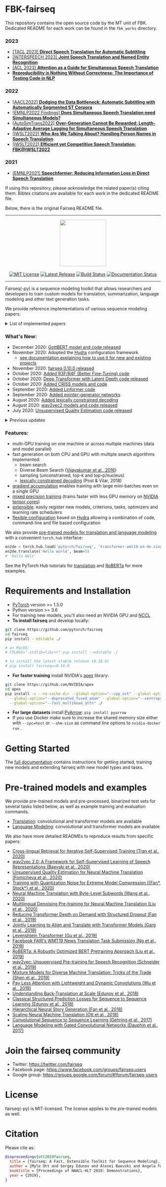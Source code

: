 # FBK-fairseq

This repository contains the open source code by the MT unit of FBK.
Dedicated README for each work can be found in the `fbk_works` directory.

 ### 2023
 - [[TACL 2023] **Direct Speech Translation for Automatic Subtitling**](fbk_works/DIRECT_SUBTITLING.md)
 - [[INTERSPEECH 2023] **Joint Speech Translation and Named Entity Recognition**](fbk_works/JOINT_ST_NER2023.md)
 - [[ACL 2023] **Attention as a Guide for Simultaneous Speech Translation**](fbk_works/EDATT_SIMULST_AGENT_ACL2023.md)
 - [**Reproducibility is Nothing Without Correctness: The Importance of Testing Code in NLP**](fbk_works/BUGFREE_CONFORMER.md)

 ### 2022

 - [[AACL2022] **Dodging the Data Bottleneck: Automatic Subtitling with Automatically Segmented ST Corpora**](fbk_works/SUBTITLE_SEGMENTER_AACL2022.md)
 - [[EMNLP2022 Findings] **Does Simultaneous Speech Translation need Simultaneous Models?**](fbk_works/SIMULTANEOUS_OFFLINE_ST.md)
 - [[AutoSimTrans2022] **Over-Generation Cannot Be Rewarded: Length-Adaptive Average Lagging for Simultaneous Speech Translation**](fbk_works/LAAL.md)
 - [[IWSLT2022] **Who Are We Talking About? Handling Person Names in Speech Translation**](fbk_works/PERSON_NAMES_IWSLT2022.md)
 - [[IWSLT2022] **Efficient yet Competitive Speech Translation: FBK@IWSLT2022**](fbk_works/IWSLT_2022.md)

### 2021

 - [[EMNLP2021] **Speechformer: Reducing Information Loss in Direct Speech Translation**](fbk_works/SPEECHFORMER.md)


If using this repository, please acknowledge the related paper(s) citing them.
Bibtex citations are available for each work in the dedicated README file.

Below, there is the original Fairseq README file.

--------------------------------------------------------------------------------

<p align="center">
  <img src="docs/fairseq_logo.png" width="150">
  <br />
  <br />
  <a href="https://github.com/pytorch/fairseq/blob/master/LICENSE"><img alt="MIT License" src="https://img.shields.io/badge/license-MIT-blue.svg" /></a>
  <a href="https://github.com/pytorch/fairseq/releases"><img alt="Latest Release" src="https://img.shields.io/github/release/pytorch/fairseq.svg" /></a>
  <a href="https://github.com/pytorch/fairseq/actions?query=workflow:build"><img alt="Build Status" src="https://github.com/pytorch/fairseq/workflows/build/badge.svg" /></a>
  <a href="https://fairseq.readthedocs.io/en/latest/?badge=latest"><img alt="Documentation Status" src="https://readthedocs.org/projects/fairseq/badge/?version=latest" /></a>
</p>

--------------------------------------------------------------------------------

Fairseq(-py) is a sequence modeling toolkit that allows researchers and
developers to train custom models for translation, summarization, language
modeling and other text generation tasks.

We provide reference implementations of various sequence modeling papers:

<details><summary>List of implemented papers</summary><p>

* **Convolutional Neural Networks (CNN)**
  + [Language Modeling with Gated Convolutional Networks (Dauphin et al., 2017)](examples/language_model/conv_lm/README.md)
  + [Convolutional Sequence to Sequence Learning (Gehring et al., 2017)](examples/conv_seq2seq/README.md)
  + [Classical Structured Prediction Losses for Sequence to Sequence Learning (Edunov et al., 2018)](https://github.com/pytorch/fairseq/tree/classic_seqlevel)
  + [Hierarchical Neural Story Generation (Fan et al., 2018)](examples/stories/README.md)
  + [wav2vec: Unsupervised Pre-training for Speech Recognition (Schneider et al., 2019)](examples/wav2vec/README.md)
* **LightConv and DynamicConv models**
  + [Pay Less Attention with Lightweight and Dynamic Convolutions (Wu et al., 2019)](examples/pay_less_attention_paper/README.md)
* **Long Short-Term Memory (LSTM) networks**
  + Effective Approaches to Attention-based Neural Machine Translation (Luong et al., 2015)
* **Transformer (self-attention) networks**
  + Attention Is All You Need (Vaswani et al., 2017)
  + [Scaling Neural Machine Translation (Ott et al., 2018)](examples/scaling_nmt/README.md)
  + [Understanding Back-Translation at Scale (Edunov et al., 2018)](examples/backtranslation/README.md)
  + [Adaptive Input Representations for Neural Language Modeling (Baevski and Auli, 2018)](examples/language_model/README.adaptive_inputs.md)
  + [Lexically constrained decoding with dynamic beam allocation (Post & Vilar, 2018)](examples/constrained_decoding/README.md)
  + [Transformer-XL: Attentive Language Models Beyond a Fixed-Length Context (Dai et al., 2019)](examples/truncated_bptt/README.md)
  + [Adaptive Attention Span in Transformers (Sukhbaatar et al., 2019)](examples/adaptive_span/README.md)
  + [Mixture Models for Diverse Machine Translation: Tricks of the Trade (Shen et al., 2019)](examples/translation_moe/README.md)
  + [RoBERTa: A Robustly Optimized BERT Pretraining Approach (Liu et al., 2019)](examples/roberta/README.md)
  + [Facebook FAIR's WMT19 News Translation Task Submission (Ng et al., 2019)](examples/wmt19/README.md)
  + [Jointly Learning to Align and Translate with Transformer Models (Garg et al., 2019)](examples/joint_alignment_translation/README.md )
  + [Multilingual Denoising Pre-training for Neural Machine Translation (Liu et at., 2020)](examples/mbart/README.md)
  + [Neural Machine Translation with Byte-Level Subwords (Wang et al., 2020)](examples/byte_level_bpe/README.md)
  + [Unsupervised Quality Estimation for Neural Machine Translation (Fomicheva et al., 2020)](examples/unsupervised_quality_estimation/README.md)
  + [wav2vec 2.0: A Framework for Self-Supervised Learning of Speech Representations (Baevski et al., 2020)](examples/wav2vec/README.md)
  + [Generating Medical Reports from Patient-Doctor Conversations Using Sequence-to-Sequence Models (Enarvi et al., 2020)](examples/pointer_generator/README.md)
  + [Linformer: Self-Attention with Linear Complexity (Wang et al., 2020)](examples/linformer/README.md)
  + [Cross-lingual Retrieval for Iterative Self-Supervised Training (Tran et al., 2020)](examples/criss/README.md)
  + [Deep Transformers with Latent Depth (Li et al., 2020)](examples/latent_depth/README.md)
* **Non-autoregressive Transformers**
  + Non-Autoregressive Neural Machine Translation (Gu et al., 2017)
  + Deterministic Non-Autoregressive Neural Sequence Modeling by Iterative Refinement (Lee et al. 2018)
  + Insertion Transformer: Flexible Sequence Generation via Insertion Operations (Stern et al. 2019)
  + Mask-Predict: Parallel Decoding of Conditional Masked Language Models (Ghazvininejad et al., 2019)
  + [Levenshtein Transformer (Gu et al., 2019)](examples/nonautoregressive_translation/README.md)
* **Finetuning**
  + [Better Fine-Tuning by Reducing Representational Collapse (Aghajanyan et al. 2020)](examples/rxf/README.md)

</p></details>

### What's New:

* December 2020: [GottBERT model and code released](examples/gottbert/README.md)
* November 2020: Adopted the [Hydra](https://github.com/facebookresearch/hydra) configuration framework
  * [see documentation explaining how to use it for new and existing projects](docs/hydra_integration.md)
* November 2020: [fairseq 0.10.0 released](https://github.com/pytorch/fairseq/releases/tag/v0.10.0)
* October 2020: [Added R3F/R4F (Better Fine-Tuning) code](examples/rxf/README.md)
* October 2020: [Deep Transformer with Latent Depth code released](examples/latent_depth/README.md)
* October 2020: [Added CRISS models and code](examples/criss/README.md)
* September 2020: [Added Linformer code](examples/linformer/README.md)
* September 2020: [Added pointer-generator networks](examples/pointer_generator/README.md)
* August 2020: [Added lexically constrained decoding](examples/constrained_decoding/README.md)
* August 2020: [wav2vec2 models and code released](examples/wav2vec/README.md)
* July 2020: [Unsupervised Quality Estimation code released](examples/unsupervised_quality_estimation/README.md)

<details><summary>Previous updates</summary><p>

* May 2020: [Follow fairseq on Twitter](https://twitter.com/fairseq)
* April 2020: [Monotonic Multihead Attention code released](examples/simultaneous_translation/README.md)
* April 2020: [Quant-Noise code released](examples/quant_noise/README.md)
* April 2020: [Initial model parallel support and 11B parameters unidirectional LM released](examples/megatron_11b/README.md)
* March 2020: [Byte-level BPE code released](examples/byte_level_bpe/README.md)
* February 2020: [mBART model and code released](examples/mbart/README.md)
* February 2020: [Added tutorial for back-translation](https://github.com/pytorch/fairseq/tree/master/examples/backtranslation#training-your-own-model-wmt18-english-german)
* December 2019: [fairseq 0.9.0 released](https://github.com/pytorch/fairseq/releases/tag/v0.9.0)
* November 2019: [VizSeq released (a visual analysis toolkit for evaluating fairseq models)](https://facebookresearch.github.io/vizseq/docs/getting_started/fairseq_example)
* November 2019: [CamemBERT model and code released](examples/camembert/README.md)
* November 2019: [BART model and code released](examples/bart/README.md)
* November 2019: [XLM-R models and code released](examples/xlmr/README.md)
* September 2019: [Nonautoregressive translation code released](examples/nonautoregressive_translation/README.md)
* August 2019: [WMT'19 models released](examples/wmt19/README.md)
* July 2019: fairseq relicensed under MIT license
* July 2019: [RoBERTa models and code released](examples/roberta/README.md)
* June 2019: [wav2vec models and code released](examples/wav2vec/README.md)

</p></details>

### Features:

* multi-GPU training on one machine or across multiple machines (data and model parallel)
* fast generation on both CPU and GPU with multiple search algorithms implemented:
  + beam search
  + Diverse Beam Search ([Vijayakumar et al., 2016](https://arxiv.org/abs/1610.02424))
  + sampling (unconstrained, top-k and top-p/nucleus)
  + [lexically constrained decoding](examples/constrained_decoding/README.md) (Post & Vilar, 2018)
* [gradient accumulation](https://fairseq.readthedocs.io/en/latest/getting_started.html#large-mini-batch-training-with-delayed-updates) enables training with large mini-batches even on a single GPU
* [mixed precision training](https://fairseq.readthedocs.io/en/latest/getting_started.html#training-with-half-precision-floating-point-fp16) (trains faster with less GPU memory on [NVIDIA tensor cores](https://developer.nvidia.com/tensor-cores))
* [extensible](https://fairseq.readthedocs.io/en/latest/overview.html): easily register new models, criterions, tasks, optimizers and learning rate schedulers
* [flexible configuration](docs/hydra_integration.md) based on [Hydra](https://github.com/facebookresearch/hydra) allowing a combination of code, command-line and file based configuration

We also provide [pre-trained models for translation and language modeling](#pre-trained-models-and-examples)
with a convenient `torch.hub` interface:

``` python
en2de = torch.hub.load('pytorch/fairseq', 'transformer.wmt19.en-de.single_model')
en2de.translate('Hello world', beam=5)
# 'Hallo Welt'
```

See the PyTorch Hub tutorials for [translation](https://pytorch.org/hub/pytorch_fairseq_translation/)
and [RoBERTa](https://pytorch.org/hub/pytorch_fairseq_roberta/) for more examples.

# Requirements and Installation

* [PyTorch](http://pytorch.org/) version >= 1.5.0
* Python version >= 3.6
* For training new models, you'll also need an NVIDIA GPU and [NCCL](https://github.com/NVIDIA/nccl)
* **To install fairseq** and develop locally:

``` bash
git clone https://github.com/pytorch/fairseq
cd fairseq
pip install --editable ./

# on MacOS:
# CFLAGS="-stdlib=libc++" pip install --editable ./

# to install the latest stable release (0.10.0)
# pip install fairseq==0.10.0
```

* **For faster training** install NVIDIA's [apex](https://github.com/NVIDIA/apex) library:

``` bash
git clone https://github.com/NVIDIA/apex
cd apex
pip install -v --no-cache-dir --global-option="--cpp_ext" --global-option="--cuda_ext" \
  --global-option="--deprecated_fused_adam" --global-option="--xentropy" \
  --global-option="--fast_multihead_attn" ./
```

* **For large datasets** install [PyArrow](https://arrow.apache.org/docs/python/install.html#using-pip): `pip install pyarrow`
* If you use Docker make sure to increase the shared memory size either with `--ipc=host` or `--shm-size`
 as command line options to `nvidia-docker run` .

# Getting Started

The [full documentation](https://fairseq.readthedocs.io/) contains instructions
for getting started, training new models and extending fairseq with new model
types and tasks.

# Pre-trained models and examples

We provide pre-trained models and pre-processed, binarized test sets for several tasks listed below,
as well as example training and evaluation commands.

* [Translation](examples/translation/README.md): convolutional and transformer models are available
* [Language Modeling](examples/language_model/README.md): convolutional and transformer models are available

We also have more detailed READMEs to reproduce results from specific papers:

* [Cross-lingual Retrieval for Iterative Self-Supervised Training (Tran et al., 2020)](examples/criss/README.md)
* [wav2vec 2.0: A Framework for Self-Supervised Learning of Speech Representations (Baevski et al., 2020)](examples/wav2vec/README.md)
* [Unsupervised Quality Estimation for Neural Machine Translation (Fomicheva et al., 2020)](examples/unsupervised_quality_estimation/README.md)
* [Training with Quantization Noise for Extreme Model Compression ({Fan*, Stock*} et al., 2020)](examples/quant_noise/README.md)
* [Neural Machine Translation with Byte-Level Subwords (Wang et al., 2020)](examples/byte_level_bpe/README.md)
* [Multilingual Denoising Pre-training for Neural Machine Translation (Liu et at., 2020)](examples/mbart/README.md)
* [Reducing Transformer Depth on Demand with Structured Dropout (Fan et al., 2019)](examples/layerdrop/README.md)
* [Jointly Learning to Align and Translate with Transformer Models (Garg et al., 2019)](examples/joint_alignment_translation/README.md)
* [Levenshtein Transformer (Gu et al., 2019)](examples/nonautoregressive_translation/README.md)
* [Facebook FAIR's WMT19 News Translation Task Submission (Ng et al., 2019)](examples/wmt19/README.md)
* [RoBERTa: A Robustly Optimized BERT Pretraining Approach (Liu et al., 2019)](examples/roberta/README.md)
* [wav2vec: Unsupervised Pre-training for Speech Recognition (Schneider et al., 2019)](examples/wav2vec/README.md)
* [Mixture Models for Diverse Machine Translation: Tricks of the Trade (Shen et al., 2019)](examples/translation_moe/README.md)
* [Pay Less Attention with Lightweight and Dynamic Convolutions (Wu et al., 2019)](examples/pay_less_attention_paper/README.md)
* [Understanding Back-Translation at Scale (Edunov et al., 2018)](examples/backtranslation/README.md)
* [Classical Structured Prediction Losses for Sequence to Sequence Learning (Edunov et al., 2018)](https://github.com/pytorch/fairseq/tree/classic_seqlevel)
* [Hierarchical Neural Story Generation (Fan et al., 2018)](examples/stories/README.md)
* [Scaling Neural Machine Translation (Ott et al., 2018)](examples/scaling_nmt/README.md)
* [Convolutional Sequence to Sequence Learning (Gehring et al., 2017)](examples/conv_seq2seq/README.md)
* [Language Modeling with Gated Convolutional Networks (Dauphin et al., 2017)](examples/language_model/README.conv.md)

# Join the fairseq community

* Twitter: https://twitter.com/fairseq
* Facebook page: https://www.facebook.com/groups/fairseq.users
* Google group: https://groups.google.com/forum/#!forum/fairseq-users

# License

fairseq(-py) is MIT-licensed.
The license applies to the pre-trained models as well.

# Citation

Please cite as:

``` bibtex
@inproceedings{ott2019fairseq,
  title = {fairseq: A Fast, Extensible Toolkit for Sequence Modeling},
  author = {Myle Ott and Sergey Edunov and Alexei Baevski and Angela Fan and Sam Gross and Nathan Ng and David Grangier and Michael Auli},
  booktitle = {Proceedings of NAACL-HLT 2019: Demonstrations},
  year = {2019},
}
```
